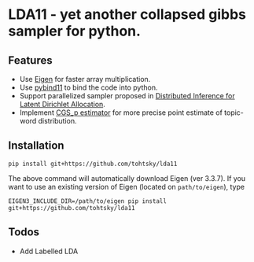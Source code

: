 # LDA11 - yet another collapsed gibbs sampler for python.

## Features

- Use [Eigen](http://eigen.tuxfamily.org/index.php?title=Main_Page) for faster array multiplication.
- Use [pybind11](https://github.com/pybind/pybind11) to bind the code into python.
- Support parallelized sampler proposed in [Distributed Inference for Latent Dirichlet Allocation](https://dl.acm.org/doi/abs/10.5555/2981562.2981698).
- Implement [CGS_p estimator](http://www.jmlr.org/papers/volume18/16-526/16-526.pdf) for more precise point estimate of topic-word distribution.


## Installation

```
pip install git+https://github.com/tohtsky/lda11
```

The above command will automatically download Eigen (ver 3.3.7).
If you want to use an existing version of Eigen (located on `path/to/eigen`),
type

```
EIGEN3_INCLUDE_DIR=/path/to/eigen pip install git+https://github.com/tohtsky/lda11
```

## Todos

- Add Labelled LDA
